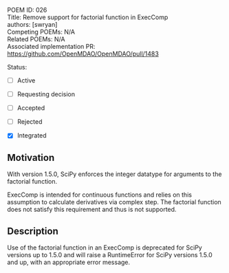 POEM ID: 026  
Title:   Remove support for factorial function in ExecComp  
authors: [swryan]  
Competing POEMs: N/A  
Related POEMs: N/A  
Associated implementation PR: https://github.com/OpenMDAO/OpenMDAO/pull/1483  

Status:

- [ ] Active
- [ ] Requesting decision
- [ ] Accepted
- [ ] Rejected
- [x] Integrated


Motivation
----------

With version 1.5.0, SciPy enforces the integer datatype for arguments to the factorial function.

ExecComp is intended for continuous functions and relies on this assumption to calculate derivatives
via complex step. The factorial function does not satisfy this requirement and thus is not supported.

Description
-----------

Use of the factorial function in an ExecComp is deprecated for SciPy versions up to 1.5.0 and will
raise a RuntimeError for SciPy versions 1.5.0 and up, with an appropriate error message.
